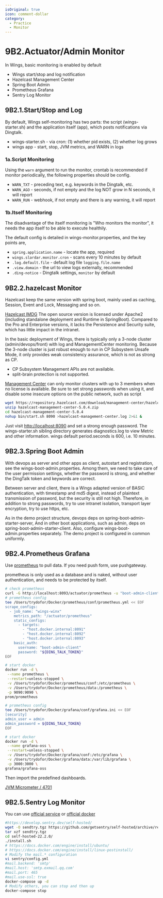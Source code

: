 ```yaml
---
isOriginal: true
icon: comment-dollar
category:
  - Practice
  - Monitor
---
```


# 9B2.Actuator/Admin Monitor

In Wings, basic monitoring is enabled by default

* Wings start/stop and log notification
* Hazelcast Management Center
* Spring Boot Admin
* Prometheus Grafana
* Sentry Log Monitor

## 9B2.1.Start/Stop and Log

By default, Wings self-monitoring has two parts: the script (wings-starter.sh) and
the application itself (app), which posts notifications via Dingtalk.

* wings-starter.sh - via cron: (1) whether pid exists, (2) whether log grows
* wings app - start, stop, JVM metrics, and WARN in logs

### 1a.Script Monitoring

Using the `warn` argument to run the monitor, crontab is recommended if monitor periodically,
the following properties should be config.

* `WARN_TXT` - preceding text, e.g. keywords in the Dingtalk, etc.
* `WARN_AGO` - seconds, if not empty and the log NOT grow in N seconds, it will report
* `WARN_RUN` - webhook, if not empty and there is any warning, it will report

### 1b.Itself Monitoring

The disadvantage of the itself monitoring is "Who monitors the monitor",
it needs the app itself to be able to execute healthily.

The default config is detailed in wings-monitor.properties, and the key points are,

* `spring.application.name` - locate the app, required
* `wings.slardar.monitor.cron` - scans every 10 minutes by default
* `.log.default.file` - default log file `logging.file.name`
* `.view.domain` - the url to view logs externally, recommended
* `.ding-notice` - Dingtalk settings, `monitor` by default

## 9B2.2.hazelcast Monitor

Hazelcast keep the same version with spring boot, mainly used as caching, Session, Event and Lock, Messaging and so on.

[Hazelcast IMDG](https://docs.hazelcast.com/imdg/4.2/) The open source version is licensed under Apache2
(including standalone deployment and Runtime in SpringBoot). Compared to the Pro and Enterprise versions,
it lacks the Persistence and Security suite, which has little impact in the intranet.

In the basic deployment of Wings, there is typically only a 3-node cluster (admin/devops/front) with
log and ManagementCenter monitoring. Because the 3-node cluster is just robust enough to run in
CP Subsystem Unsafe Mode, it only provides weak consistency assurance, which is not as strong as CP.

* CP Subsystem Management APIs are not available.
* split-brain protection is not supported.

[Management Center](https://docs.hazelcast.com/management-center/5.0/) can only monitor clusters with
up to 3 members when no license is available. Be sure to set strong passwords when using it,
and disable some insecure options on the public network, such as script

```bash
wget https://repository.hazelcast.com/download/management-center/hazelcast-management-center-5.0.4.zip
unzip hazelcast-management-center-5.0.4.zip
cd hazelcast-management-center-5.0.4
nohup bin/start.sh 8090 >hazelcast-management-center.log 2>&1 &
```

Just visit <http://localhost:8090> and set a strong enough password.
The wings-starter.sh sibling directory generates diagnostics.log to view Metric and other information.
wings default period.seconds is 600, i.e. 10 minutes.

## 9B2.3.Spring Boot Admin

With devops as server and other apps as client, autostart and registration, see the wings-boot-admin.properties.
Among them, we need to take care of the user permission settings, whether the password is strong,
and whether the DingTalk token and keywords are correct.

Between server and client, there is a Wings adapted version of  BASIC authentication, with timestamp and md5 digest,
instead of plaintext transmission of password, but the security is still not high. Therefore, in addition to
strong passwords, try to use intranet isolation, transport layer encryption, try to use https, etc.

As in the demo project structure, devops deps on spring-boot-admin-starter-server,
And in other boot applications, such as admin, deps on spring-boot-admin-starter-client.
Also, configure wings-boot-admin.properties separately. The demo project is configured in common uniformly.

## 9B2.4.Prometheus Grafana

Use [prometheus](https://prometheus.io/docs/prometheus/latest/getting_started/) to pull data.
If you need push form, use pushgateway.

prometheus is only used as a database and is naked, without user authentication,
and needs to be protected by itself.

```bash
# check prometheus
curl -G http://localhost:8093/actuator/prometheus -u "boot-admin-client:${DING_TALK_TOKEN}"
# prometheus config
tee /Users/trydofor/Docker/prometheus/conf/prometheus.yml << EOF
scrape_configs:
  - job_name: "wings-winx"
    metrics_path: "/actuator/prometheus"
    static_configs:
      - targets:
        - "host.docker.internal:8091"
        - "host.docker.internal:8092"
        - "host.docker.internal:8093"
    basic_auth:
      username: "boot-admin-client"
      password: "${DING_TALK_TOKEN}"
EOF

# start docker
docker run -d \
 --name prometheus \
 --restart=unless-stopped \
 -v /Users/trydofor/Docker/prometheus/conf:/etc/prometheus \
 -v /Users/trydofor/Docker/prometheus/data:/prometheus \
 -p 9090:9090 \
prom/prometheus

# prometheus config
tee /Users/trydofor/Docker/grafana/conf/grafana.ini << EOF
[security]
admin_user = admin
admin_password = ${DING_TALK_TOKEN}
EOF

# start docker
docker run -d \
 --name grafana-oss \
 --restart=unless-stopped \
 -v /Users/trydofor/Docker/grafana/conf:/etc/grafana \
 -v /Users/trydofor/Docker/grafana/data:/var/lib/grafana \
 -p 3000:3000 \
grafana/grafana-oss
```

Then import the predefined dashboards.

[JVM Micrometer / 4701](https://grafana.com/grafana/dashboards/4701)

## 9B2.5.Sentry Log Monitor

You can use [official service](https://sentry.io) or [official docker](https://github.com/getsentry/self-hosted)

```bash
#https://develop.sentry.dev/self-hosted/
wget -O sendtry.tgz https://github.com/getsentry/self-hosted/archive/refs/tags/22.2.0.tar.gz
tar xzf sendtry.tgz
cd self-hosted-22.2.0/
./install.sh
# https://docs.docker.com/engine/install/ubuntu/
# https://docs.docker.com/engine/install/linux-postinstall/
# Modify the mail.* configuration
vi sentry/config.yml
#mail.backend: 'smtp'
#mail.host: 'smtp.exmail.qq.com'
#mail.port: 465
#mail.use-ssl: true
docker-compose up -d
# Modify others, you can stop and then up
docker-compose stop
```
